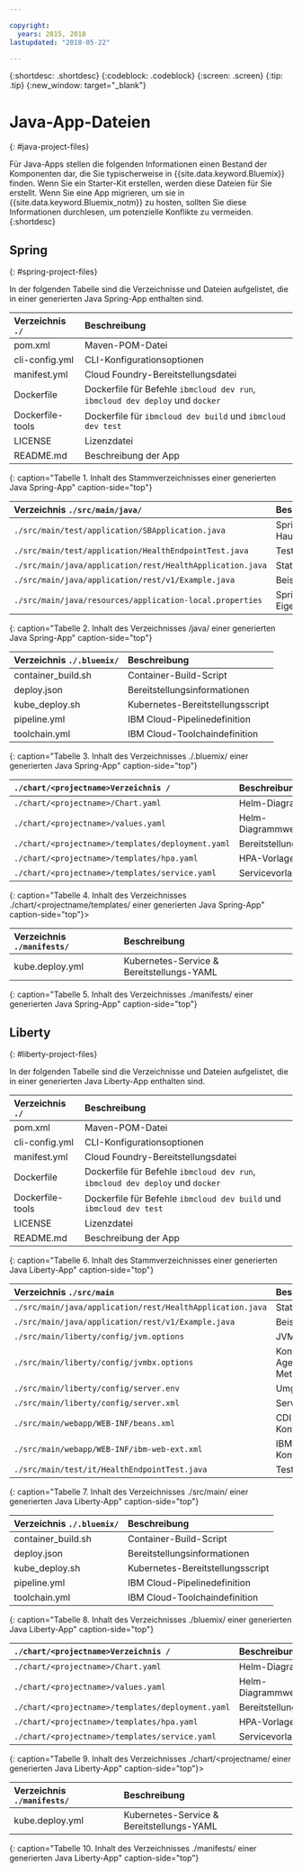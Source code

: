 ```yaml
---

copyright:
  years: 2015, 2018
lastupdated: "2018-05-22"

---
```


{:shortdesc: .shortdesc}
{:codeblock: .codeblock}
{:screen: .screen}
{:tip: .tip}
{:new_window: target="_blank"}

# Java-App-Dateien
{: #java-project-files}

Für Java-Apps stellen die folgenden Informationen einen Bestand der Komponenten dar, die Sie typischerweise in {{site.data.keyword.Bluemix}} finden. Wenn Sie ein Starter-Kit erstellen, werden diese Dateien für Sie erstellt. Wenn Sie eine App migrieren, um sie in {{site.data.keyword.Bluemix_notm}} zu hosten, sollten Sie diese Informationen durchlesen, um potenzielle Konflikte zu vermeiden.
{:shortdesc}

## Spring
{: #spring-project-files}

In der folgenden Tabelle sind die Verzeichnisse und Dateien aufgelistet, die in einer generierten Java Spring-App enthalten sind.

| Verzeichnis `./`                                  | Beschreibung                       |
|:------------------------------------------------|:------------------------------------------|
| pom.xml | Maven-POM-Datei |
| cli-config.yml | CLI-Konfigurationsoptionen |
| manifest.yml | Cloud Foundry-Bereitstellungsdatei |
| Dockerfile | Dockerfile für Befehle `ibmcloud dev run`, `ibmcloud dev deploy` und `docker` |
| Dockerfile-tools | Dockerfile für `ibmcloud dev build` und `ibmcloud dev test` |
| LICENSE | Lizenzdatei |
| README.md | Beschreibung der App |
{: caption="Tabelle 1. Inhalt des Stammverzeichnisses einer generierten Java Spring-App" caption-side="top"}

| Verzeichnis `./src/main/java/` | Beschreibung                       |
|:------------------------------------------------|:------------------------------------------|
| `./src/main/test/application/SBApplication.java` | Spring-Hauptanwendung |
| `./src/main/test/application/HealthEndpointTest.java` | Tests |
| `./src/main/java/application/rest/HealthApplication.java` | Statusendpunkt |
| `./src/main/java/application/rest/v1/Example.java` | Beispielcode |
| `./src/main/java/resources/application-local.properties` | Spring-Eigenschaften |
{: caption="Tabelle 2. Inhalt des Verzeichnisses /java/ einer generierten Java Spring-App" caption-side="top"}

| Verzeichnis `./.bluemix/` | Beschreibung |
|:------------------------------------------------|:------------------------------------------|
| container_build.sh | Container-Build-Script |
| deploy.json | Bereitstellungsinformationen |
| kube_deploy.sh | Kubernetes-Bereitstellungsscript |
| pipeline.yml | IBM Cloud-Pipelinedefinition |
| toolchain.yml | IBM Cloud-Toolchaindefinition |
{: caption="Tabelle 3. Inhalt des Verzeichnisses ./.bluemix/ einer generierten Java Spring-App" caption-side="top"}

| `./chart/<projectname>Verzeichnis /` | Beschreibung |
|:------------------------------------------------|:------------------------------------------|
| `./chart/<projectname>/Chart.yaml` | Helm-Diagramm |
| `./chart/<projectname>/values.yaml` | Helm-Diagrammwerte |
| `./chart/<projectname>/templates/deployment.yaml` | Bereitstellungsvorlage |
| `./chart/<projectname>/templates/hpa.yaml` | HPA-Vorlage |
| `./chart/<projectname>/templates/service.yaml` | Servicevorlage |
{: caption="Tabelle 4. Inhalt des Verzeichnisses ./chart/<projectname/templates/ einer generierten Java Spring-App" caption-side="top"}>

| Verzeichnis `./manifests/` | Beschreibung |
|:------------------------------------------------|:------------------------------------------|
| kube.deploy.yml | Kubernetes-Service & Bereitstellungs-YAML |
{: caption="Tabelle 5. Inhalt des Verzeichnisses ./manifests/ einer generierten Java Spring-App" caption-side="top"}

## Liberty
{: #liberty-project-files}

In der folgenden Tabelle sind die Verzeichnisse und Dateien aufgelistet, die in einer generierten Java Liberty-App enthalten sind.

| Verzeichnis `./`                                  | Beschreibung                       |
|:------------------------------------------------|:------------------------------------------|
| pom.xml | Maven-POM-Datei |
| cli-config.yml | CLI-Konfigurationsoptionen |
| manifest.yml | Cloud Foundry-Bereitstellungsdatei |
| Dockerfile | Dockerfile für Befehle `ibmcloud dev run`, `ibmcloud dev deploy` und `docker` |
| Dockerfile-tools | Dockerfile für Befehle `ibmcloud dev build` und `ibmcloud dev test` |
| LICENSE | Lizenzdatei |
| README.md | Beschreibung der App |
{: caption="Tabelle 6. Inhalt des Stammverzeichnisses einer generierten Java Liberty-App" caption-side="top"}

| Verzeichnis `./src/main` | Beschreibung |
|:------------------------------------------------|:------------------------------------------|
| `./src/main/java/application/rest/HealthApplication.java` | Statusendpunkt |
| `./src/main/java/application/rest/v1/Example.java` | Beispielcode |
| `./src/main/liberty/config/jvm.options` | JVM-Optionen |
| `./src/main/liberty/config/jvmbx.options` | Konfiguration des Agenten für Java-Metriken |
| `./src/main/liberty/config/server.env` | Umgebungsvariablen |
| `./src/main/liberty/config/server.xml` | Serverkonfiguration |
| `./src/main/webapp/WEB-INF/beans.xml` | CDI-Bean-Konfiguration |
| `./src/main/webapp/WEB-INF/ibm-web-ext.xml` | IBM Web-App-Konfiguration |
| `./src/main/test/it/HealthEndpointTest.java` | Tests |
{: caption="Tabelle 7. Inhalt des Verzeichnisses ./src/main/ einer generierten Java Liberty-App" caption-side="top"}

| Verzeichnis `./.bluemix/` | Beschreibung |
|:------------------------------------------------|:------------------------------------------|
| container_build.sh | Container-Build-Script |
| deploy.json | Bereitstellungsinformationen |
| kube_deploy.sh | Kubernetes-Bereitstellungsscript |
| pipeline.yml | IBM Cloud-Pipelinedefinition |
| toolchain.yml | IBM Cloud-Toolchaindefinition |
{: caption="Tabelle 8. Inhalt des Verzeichnisses ./bluemix/ einer generierten Java Liberty-App" caption-side="top"}

| `./chart/<projectname>Verzeichnis /` | Beschreibung |
|:------------------------------------------------|:------------------------------------------|
| `./chart/<projectname>/Chart.yaml` | Helm-Diagramm |
| `./chart/<projectname>/values.yaml` | Helm-Diagrammwerte |
| `./chart/<projectname>/templates/deployment.yaml` | Bereitstellungsvorlage |
| `./chart/<projectname>/templates/hpa.yaml` | HPA-Vorlage |
| `./chart/<projectname>/templates/service.yaml` | Servicevorlage |
{: caption="Tabelle 9. Inhalt des Verzeichnisses ./chart/<projectname/ einer generierten Java Liberty-App" caption-side="top"}>

| Verzeichnis `./manifests/` | Beschreibung |
|:------------------------------------------------|:------------------------------------------|
| kube.deploy.yml | Kubernetes-Service & Bereitstellungs-YAML |
{: caption="Tabelle 10. Inhalt des Verzeichnisses ./manifests/ einer generierten Java Liberty-App" caption-side="top"}
